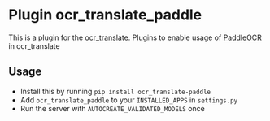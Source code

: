 # Plugin ocr_translate_paddle

This is a plugin for the [ocr_translate](https://github.com/Crivella/ocr_translate).
Plugins to enable usage of [PaddleOCR](https://github.com/PaddlePaddle/PaddleOCR) in ocr_translate

## Usage

- Install this by running `pip install ocr_translate-paddle`
- Add `ocr_translate_paddle` to your `INSTALLED_APPS` in `settings.py`
- Run the server with `AUTOCREATE_VALIDATED_MODELS` once
